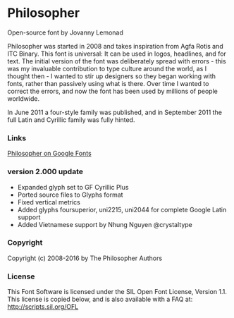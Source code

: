 # Philosopher

Open-source font by Jovanny Lemonad

Philosopher was started in 2008 and takes inspiration from Agfa Rotis and ITC Binary. This font is universal: It can be used in logos, headlines, and for text. The initial version of the font was deliberately spread with errors - this was my invaluable contribution to type culture around the world, as I thought then - I wanted to stir up designers so they began working with fonts, rather than passively using what is there. Over time I wanted to correct the errors, and now the font has been used by millions of people worldwide.

In June 2011 a four-style family was published, and in September 2011 the full Latin and Cyrillic family was fully hinted.


### Links

[Philosopher on Google Fonts](https://fonts.google.com/specimen/Philosopher)

### version 2.000 update

* Expanded glyph set to GF Cyrillic Plus
* Ported source files to Glyphs format
* Fixed vertical metrics
* Added glyphs foursuperior, uni2215, uni2044 for complete Google Latin support
* Added Vietnamese support by Nhung Nguyen @crystaltype

### Copyright

Copyright (c) 2008-2016 by The Philosopher Authors

### License

This Font Software is licensed under the SIL Open Font License, Version 1.1.
This license is copied below, and is also available with a FAQ at:
http://scripts.sil.org/OFL




